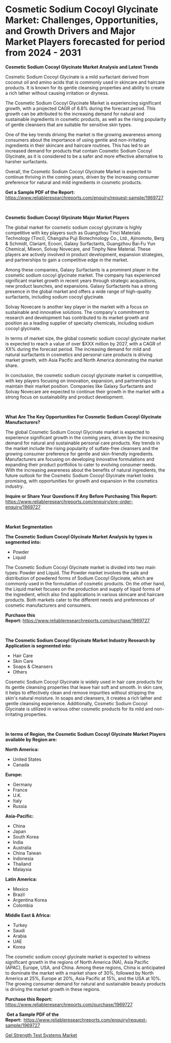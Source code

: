 <p><h1>Cosmetic Sodium Cocoyl Glycinate Market: Challenges, Opportunities, and Growth Drivers and Major Market Players forecasted for period from 2024 - 2031</h1></p><p><strong>Cosmetic Sodium Cocoyl Glycinate Market Analysis and Latest Trends</strong></p>
<p><p>Cosmetic Sodium Cocoyl Glycinate is a mild surfactant derived from coconut oil and amino acids that is commonly used in skincare and haircare products. It is known for its gentle cleansing properties and ability to create a rich lather without causing irritation or dryness. </p><p>The Cosmetic Sodium Cocoyl Glycinate Market is experiencing significant growth, with a projected CAGR of 6.8% during the forecast period. This growth can be attributed to the increasing demand for natural and sustainable ingredients in cosmetic products, as well as the rising popularity of gentle cleansers that are suitable for sensitive skin types. </p><p>One of the key trends driving the market is the growing awareness among consumers about the importance of using gentle and non-irritating ingredients in their skincare and haircare routines. This has led to an increased demand for products that contain Cosmetic Sodium Cocoyl Glycinate, as it is considered to be a safer and more effective alternative to harsher surfactants. </p><p>Overall, the Cosmetic Sodium Cocoyl Glycinate Market is expected to continue thriving in the coming years, driven by the increasing consumer preference for natural and mild ingredients in cosmetic products.</p></p>
<p><strong>Get a Sample PDF of the Report:&nbsp;</strong> <a href="https://www.reliableresearchreports.com/enquiry/request-sample/1969727">https://www.reliableresearchreports.com/enquiry/request-sample/1969727</a></p>
<p>&nbsp;</p>
<p><strong>Cosmetic Sodium Cocoyl Glycinate Major Market Players</strong></p>
<p><p>The global market for cosmetic sodium cocoyl glycinate is highly competitive with key players such as Guangzhou Tinci Materials Technology (Tinci), Changsha Puji Biotechnology Co., Ltd., Ajinomoto, Berg & Schmidt, Clariant, Ecoori, Galaxy Surfactants, Guangzhou Bai-Fu Yun Chemical, Miwon, Solvay Novecare, and Tinphy New Material. These players are actively involved in product development, expansion strategies, and partnerships to gain a competitive edge in the market.</p><p>Among these companies, Galaxy Surfactants is a prominent player in the cosmetic sodium cocoyl glycinate market. The company has experienced significant market growth in recent years through strategic acquisitions, new product launches, and expansions. Galaxy Surfactants has a strong presence in the global market and offers a wide range of high-quality surfactants, including sodium cocoyl glycinate.</p><p>Solvay Novecare is another key player in the market with a focus on sustainable and innovative solutions. The company's commitment to research and development has contributed to its market growth and position as a leading supplier of specialty chemicals, including sodium cocoyl glycinate.</p><p>In terms of market size, the global cosmetic sodium cocoyl glycinate market is expected to reach a value of over $XXX million by 2027, with a CAGR of XX% during the forecast period. The increasing demand for mild and natural surfactants in cosmetics and personal care products is driving market growth, with Asia Pacific and North America dominating the market share.</p><p>In conclusion, the cosmetic sodium cocoyl glycinate market is competitive, with key players focusing on innovation, expansion, and partnerships to maintain their market position. Companies like Galaxy Surfactants and Solvay Novecare are expected to continue their growth in the market with a strong focus on sustainability and product development.</p></p>
<p>&nbsp;</p>
<p><strong>What Are The Key Opportunities For Cosmetic Sodium Cocoyl Glycinate Manufacturers?</strong></p>
<p><p>The global Cosmetic Sodium Cocoyl Glycinate market is expected to experience significant growth in the coming years, driven by the increasing demand for natural and sustainable personal care products. Key trends in the market include the rising popularity of sulfate-free cleansers and the growing consumer preference for gentle and skin-friendly ingredients. Manufacturers are focusing on developing innovative formulations and expanding their product portfolios to cater to evolving consumer needs. With the increasing awareness about the benefits of natural ingredients, the future outlook for the Cosmetic Sodium Cocoyl Glycinate market looks promising, with opportunities for growth and expansion in the cosmetics industry.</p></p>
<p><strong>Inquire or Share Your Questions If Any Before Purchasing This Report:</strong> <a href="https://www.reliableresearchreports.com/enquiry/pre-order-enquiry/1969727">https://www.reliableresearchreports.com/enquiry/pre-order-enquiry/1969727</a></p>
<p>&nbsp;</p>
<p><strong>Market Segmentation</strong></p>
<p><strong>The Cosmetic Sodium Cocoyl Glycinate Market Analysis by types is segmented into:</strong></p>
<p><ul><li>Powder</li><li>Liquid</li></ul></p>
<p><p>The Cosmetic Sodium Cocoyl Glycinate market is divided into two main types: Powder and Liquid. The Powder market involves the sale and distribution of powdered forms of Sodium Cocoyl Glycinate, which are commonly used in the formulation of cosmetic products. On the other hand, the Liquid market focuses on the production and supply of liquid forms of the ingredient, which also find applications in various skincare and haircare products. Both markets cater to the different needs and preferences of cosmetic manufacturers and consumers.</p></p>
<p><strong>Purchase this Report:&nbsp;</strong><a href="https://www.reliableresearchreports.com/purchase/1969727">https://www.reliableresearchreports.com/purchase/1969727</a></p>
<p>&nbsp;</p>
<p><strong>The Cosmetic Sodium Cocoyl Glycinate Market Industry Research by Application is segmented into:</strong></p>
<p><ul><li>Hair Care</li><li>Skin Care</li><li>Soaps & Cleansers</li><li>Others</li></ul></p>
<p><p>Cosmetic Sodium Cocoyl Glycinate is widely used in hair care products for its gentle cleansing properties that leave hair soft and smooth. In skin care, it helps to effectively clean and remove impurities without stripping the skin's natural moisture. In soaps and cleansers, it creates a rich lather and gentle cleansing experience. Additionally, Cosmetic Sodium Cocoyl Glycinate is utilized in various other cosmetic products for its mild and non-irritating properties.</p></p>
<p>&nbsp;</p>
<p><strong>In terms of Region, the Cosmetic Sodium Cocoyl Glycinate Market Players available by Region are:</strong></p>
<p>
    <p> <strong> North America: </strong>
        <ul>
            <li>United States</li>
            <li>Canada</li>
        </ul>
        </p> 
    <p> <strong> Europe: </strong>
        <ul>
            <li>Germany</li>
            <li>France</li>
            <li>U.K.</li>
            <li>Italy</li>
            <li>Russia</li>
        </ul>
        </p> 
    <p> <strong> Asia-Pacific: </strong>
        <ul>
            <li>China</li>
            <li>Japan</li>
            <li>South Korea</li>
            <li>India</li>
            <li>Australia</li>
            <li>China Taiwan</li>
            <li>Indonesia</li>
            <li>Thailand</li>
            <li>Malaysia</li>
        </ul>
        </p> 
    <p> <strong> Latin America: </strong>
        <ul>
            <li>Mexico</li>
            <li>Brazil</li>
            <li>Argentina Korea</li>
            <li>Colombia</li>
        </ul>
        </p> 
    <p> <strong> Middle East & Africa: </strong>
        <ul>
            <li>Turkey</li>
            <li>Saudi</li>
            <li>Arabia</li>
            <li>UAE</li>
            <li>Korea</li>
        </ul>
    </p>
    </p>
<p><p>The cosmetic sodium cocoyl glycinate market is expected to witness significant growth in the regions of North America (NA), Asia Pacific (APAC), Europe, USA, and China. Among these regions, China is anticipated to dominate the market with a market share of 30%, followed by North America at 25%, Europe at 20%, Asia Pacific at 15%, and the USA at 10%. The growing consumer demand for natural and sustainable beauty products is driving the market growth in these regions.</p></p>
<p><strong>Purchase this Report: </strong><a href="https://www.reliableresearchreports.com/purchase/1969727">https://www.reliableresearchreports.com/purchase/1969727</a></p>
<p>&nbsp;<strong>Get a Sample PDF of the Report:&nbsp;&nbsp;</strong><a href="https://www.reliableresearchreports.com/enquiry/request-sample/1969727">https://www.reliableresearchreports.com/enquiry/request-sample/1969727</a></p>
<p><strong></strong></p>
<p><p><a href="https://carnation-joke-41f.notion.site/Gel-Strength-Test-Systems-Market-Research-Report-Unlocks-Analysis-on-the-Market-Financial-Status-Ma-14107f5f1c394b3a99399042bb4b0b3b">Gel Strength Test Systems Market</a></p></p>
